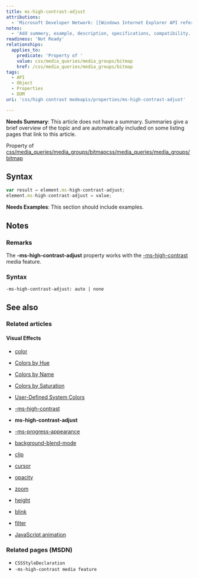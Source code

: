 ```yaml
---
title: ms-high-contrast-adjust
attributions:
  - 'Microsoft Developer Network: [[Windows Internet Explorer API reference](http://msdn.microsoft.com/en-us/library/ie/hh828809%28v=vs.85%29.aspx) Article]'
notes:
  - 'Add summery, example, description, specifications, compatibility.'
readiness: 'Not Ready'
relationships:
  applies_to:
    predicate: 'Property of '
    value: css/media_queries/media_groups/bitmap
    href: /css/media_queries/media_groups/bitmap
tags:
  - API
  - Object
  - Properties
  - DOM
uri: 'css/high contrast modeapis/properties/ms-high-contrast-adjust'

---
```

**Needs Summary**: This article does not have a summary. Summaries give a brief overview of the topic and are automatically included on some listing pages that link to this article.

Property of [css/media\_queries/media\_groups/bitmap](/css/media_queries/media_groups/bitmap)[css/media\_queries/media\_groups/bitmap](/css/media_queries/media_groups/bitmap)

## Syntax

``` js
var result = element.ms-high-contrast-adjust;
element.ms-high-contrast-adjust = value;
```

**Needs Examples**: This section should include examples.

## Notes

### Remarks

The **-ms-high-contrast-adjust** property works with the [-ms-high-contrast](/css/high_contrast_mode/properties/-ms-high-contrast) media feature.

### Syntax

`-ms-high-contrast-adjust: auto | none`

## See also

### Related articles

#### Visual Effects

-   [color](/css/color)

-   [Colors by Hue](/css/color/colors_by_hue)

-   [Colors by Name](/css/color/colors_by_name)

-   [Colors by Saturation](/css/color/colors_by_saturation)

-   [User-Defined System Colors](/css/color/user-defined_system_colors)

-   [-ms-high-contrast](/css/high_contrast_mode/properties/-ms-high-contrast)

-   **ms-high-contrast-adjust**

-   [-ms-progress-appearance](/css/properties/-ms-progress-appearance)

-   [background-blend-mode](/css/properties/background-blend-mode)

-   [clip](/css/properties/clip)

-   [cursor](/css/properties/cursor)

-   [opacity](/css/properties/opacity)

-   [zoom](/css/properties/zoom)

-   [height](/html/attributes/height)

-   [blink](/html/elements/blink)

-   [filter](/svg/elements/filter)

-   [JavaScript animation](/tutorials/animation_in_javascript_2)

### Related pages (MSDN)

-   `CSSStyleDeclaration`
-   `-ms-high-contrast media feature`
